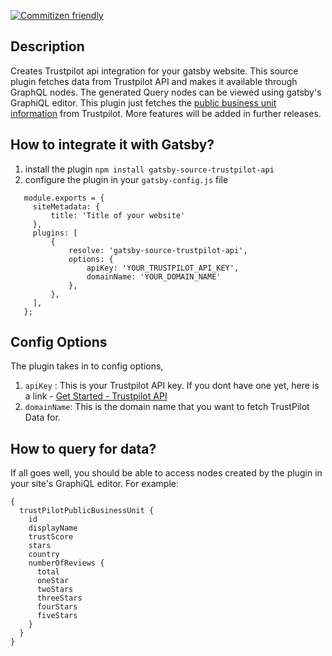 [![Commitizen friendly](https://img.shields.io/badge/commitizen-friendly-brightgreen.svg)](http://commitizen.github.io/cz-cli/)

## Description

Creates Trustpilot api integration for your gatsby website. This source plugin fetches data from Trustpilot API and 
makes it available through GraphQL nodes. The generated Query nodes can be viewed using gatsby's GraphiQL
editor. This plugin just fetches the [public business unit information](https://developers.trustpilot.com/business-units-api#get-public-business-unit) from Trustpilot.
More features will be added in further releases.

## How to integrate it with Gatsby?
1. install the plugin `npm install gatsby-source-trustpilot-api`
2. configure the plugin in your `gatsby-config.js` file
 ```
    module.exports = {
      siteMetadata: {
          title: 'Title of your website'
      },
      plugins: [
          {
              resolve: 'gatsby-source-trustpilot-api',
              options: {
                  apiKey: 'YOUR_TRUSTPILOT_API_KEY',
                  domainName: 'YOUR_DOMAIN_NAME'
              },
          },
      ],
    };
```

## Config Options
The plugin takes in to config options,
1. `apiKey` : This is your Trustpilot API key. If you dont have one yet, here is a link - [Get Started - Trustpilot API](https://support.trustpilot.com/hc/en-us/articles/207309867-Getting-started-with-Trustpilot-s-APIs)
2. `domainName`: This is the domain name that you want to fetch TrustPilot Data for. 

## How to query for data?
If all goes well, you should be able to access nodes created by the plugin in your site's GraphiQL editor.
For example: 
```
{
  trustPilotPublicBusinessUnit {
    id
    displayName
    trustScore
    stars
    country
    numberOfReviews {
      total
      oneStar
      twoStars
      threeStars
      fourStars
      fiveStars
    }
  }
}
```
